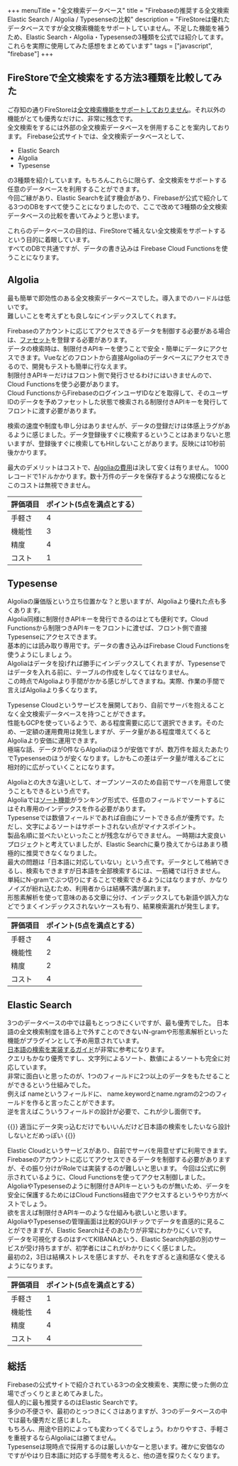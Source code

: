 +++
menuTitle = "全文検索データベース"
title = "Firebaseの推奨する全文検索 Elastic Search / Algolia / Typesenseの比較"
description = "FireStoreは優れたデータベースですが全文検索機能をサポートしていません。不足した機能を補うため、Elastic Search・Algolia・Typesenseの3種類を公式では紹介してます。これらを実際に使用してみた感想をまとめています"
tags = ["javascript", "firebase"]
+++

## FireStoreで全文検索をする方法3種類を比較してみた

ご存知の通りFireStoreは[全文検索機能をサポートしておりません](https://firebase.google.com/docs/firestore/solutions/search?hl=ja&provider=elastic)。それ以外の機能がとても優秀なだけに、非常に残念です。  
全文検索をするには外部の全文検索データベースを併用することを案内しております。
Firebase公式サイトでは、全文検索データベースとして、

- Elastic Search
- Algolia
- Typesense

の3種類を紹介しています。もちろんこれらに限らず、全文検索をサポートする任意のデータベースを利用することができます。  
今回ご縁があり、Elastic Searchを試す機会があり、Firebaseが公式で紹介してる3つのDBをすべて使うことになりましたので、ここで改めて3種類の全文検索データベースの比較を書いてみようと思います。

これらのデータベースの目的は、FireStoreで補えない全文検索をサポートするという目的に着眼しています。  
すべてのDBで共通ですが、データの書き込みは Firebase Cloud Functionsを使うことになります。

## Algolia

最も簡単で即効性のある全文検索データベースでした。導入までのハードルは低いです。  
難しいことを考えずとも良しなにインデックスしてくれます。

Firebaseのアカウントに応じてアクセスできるデータを制御する必要がある場合は、[ファセット](https://www.algolia.com/doc/guides/managing-results/refine-results/faceting/)を登録する必要があります。  
データの検索時は、制限付きAPIキーを使うことで安全・簡単にデータにアクセスできます。Vueなどのフロントから直接Algoliaのデータベースにアクセスできるので、開発もテストも簡単に行なえます。  
制限付きAPIキーだけはフロント側で発行させるわけにはいきませんので、Cloud Functionsを使う必要があります。  
Cloud FunctionsからFirebaseのログインユーザIDなどを取得して、そのユーザIDのデータを予めファセットした状態で検索される制限付きAPIキーを発行してフロントに渡す必要があります。

検索の速度や制度も申し分はありませんが、データの登録だけは体感上ラグがあるように感じました。データ登録後すぐに検索するということはあまりないと思いますが、登録後すぐに検索してもHitしないことがあります。反映には10秒前後かかります。

最大のデメリットはコストで、[Algoliaの費用](https://www.algolia.com/pricing/)は決して安くは有りません。
1000レコードで1ドルかかります。数十万件のデータを保存するような規模になるとこのコストは無視できません。

|評価項目|ポイント(5点を満点とする）|
|---|---|
|手軽さ|4|
|機能性|3|
|精度|4|
|コスト|1|

## Typesense

Algoliaの廉価版という立ち位置かな？と思いますが、Algoliaより優れた点も多くあります。  
Algolia同様に制限付きAPIキーを発行できるのはとても便利です。Cloud Functionsから制限つきAPIキーをフロントに渡せば、フロント側で直接Typesenseにアクセスできます。  
基本的には読み取り専用です。データの書き込みはFirebase Cloud Functionsを使うようにしましょう。  
Algoliaはデータを投げれば勝手にインデックスしてくれますが、Typesenseではデータを入れる前に、テーブルの作成をしなくてはなりません。  
この時点でAlgoliaより手間がかかる感じがしてきますね。実際、作業の手間で言えばAlgoliaより多くなります。  

Typesense Cloudというサービスを展開しており、自前でサーバを抱えることなく全文検索データベースを持つことができます。  
性能もGCPを使っているようで、ある程度需要に応じて選択できます。そのため、一定額の運用費用は発生しますが、データ量がある程度増えてくるとAlgoliaより安価に運用できます。  
極端な話、データが0件ならAlgoliaのほうが安価ですが、数万件を超えたあたりでTypesenseのほうが安くなります。しかもこの差はデータ量が増えるごとに相対的に広がっていくことになります。  

Algoliaとの大きな違いとして、オープンソースのため自前でサーバを用意して使うこともできるという点です。  
Algoliaでは[ソート機能](https://www.algolia.com/doc/guides/managing-results/refine-results/sorting/how-to/sort-by-attribute/)がランキング形式で、任意のフィールドでソートするにはそれ専用のインデックスを作る必要があります。  
Typesenseでは数値フィールドであれば自由にソートできる点が優秀です。ただし、文字によるソートはサポートされない点がマイナスポイント。  
製品名順に並べたいといったことが残念ながらできません。
一時期は大変良いプロジェクトと考えていましたが、Elastic Searchに乗り換えてからはあまり積極的に推奨できなくなりました。  
最大の問題は「日本語に対応していない」という点です。データとして格納できるし、検索もできますが日本語を全部検索するには、一筋縄では行きません。  
単純にN-gramでぶつ切りにすることで検索できるようにはなりますが、かなりノイズが紛れ込むため、利用者からは結構不満が漏れます。  
形態素解析を使って意味のある文章に分け、インデックスしても新語や誤入力などでうまくインデックスされないケースも有り、結果検索漏れが発生します。  

|評価項目|ポイント(5点を満点とする）|
|---|---|
|手軽さ|4|
|機能性|2|
|精度|2|
|コスト|4|

## Elastic Search

3つのデータベースの中では最もとっつきにくいですが、最も優秀でした。
日本語の全文検索制度を語る上で外すことのできないN-gramや形態素解析といった機能がプラグインとして予め用意されています。  
[日本語の検索を実装するガイド](https://www.elastic.co/jp/blog/how-to-implement-japanese-full-text-search-in-elasticsearch)が非常に参考になります。  
クエリもかなり優秀ですし、文字列によるソート、数値によるソートも完全に対応しています。  
非常に面白いと思ったのが、1つのフィールドに2つ以上のデータをもたせることができるという仕組みでした。  
例えば nameというフィールドに、 name.keywordとname.ngramの2つのフィールドを作ると言ったことができます。  
逆を言えばこういうフィールドの設計が必要で、これが少し面倒です。


{{<alice pos="right" icon="default">}}
適当にデータ突っ込むだけでもいいんだけど日本語の検索をしたいなら設計しないとだめっぽい
{{</alice>}}


Elastic Cloudというサービスがあり、自前でサーバを用意せずに利用できます。  
Firebaseのアカウントに応じてアクセスできるデータを制御する必要がありますが、その振り分けがRoleでは実装するのが難しいと思います。
今回は公式に例示されているように、Cloud Functionsを使ってアクセス制御しました。  
AlgoliaやTypesenseのように制限付きAPIキーというものが無いため、データを安全に保護するためにはCloud Functions経由でアクセスするというやり方がベストでしょう。  
欲を言えば制限付きAPIキーのような仕組みも欲しいと思います。  
AlgoliaやTypesenseの管理画面は比較的GUIチックでデータを直感的に見ることができますが、Elastic Searchはそのあたりが非常にわかりにくいです。  
データを可視化するのはすべてKIBANAという、Elastic Search内部の別のサービスが受け持ちますが、初学者にはこれがわかりにくく感じました。  
最初の2，3日は結構ストレスを感じますが、それをすぎると違和感なく使えるようになります。  

|評価項目|ポイント(5点を満点とする）|
|---|---|
|手軽さ|1|
|機能性|4|
|精度|4|
|コスト|4|

## 総括

Firebaseの公式サイトで紹介されている3つの全文検索を、実際に使った側の立場でざっくりとまとめてみました。  
個人的に最も推奨するのはElastic Searchです。  
多少の不便さや、最初のとっつきにくさはありますが、3つのデータベースの中では最も優秀だと感じました。  
もちろん、用途や目的によっても変わってくるでしょう。わかりやすさ、手軽さを重視するならAlgoliaには勝てません。  
Typesenseは現時点で採用するのは厳しいかなーと思います。確かに安価なのですがやはり日本語に対応する手間を考えると、他の道を探りたくなります。
